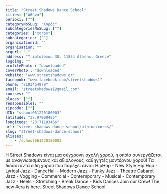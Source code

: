 ```yaml
---
title: "Street Shadows Dance School"
cities: ["Αθήνα"]
perioxi: [""]
categoryNoSLug: "Χορός"
subcategoriesNoSLug: [""]
categories: ["xoros"]
subcategories: [""]
organisationid: ""
organisation: ""
orgurl: "-"
address: "Triptolemou 30, 11854 Athens, Greece"
logoimg: ""
profilePhoto : "downloaded"
coverPhoto : "downloaded"
website: "www.streetshadows.gr"
facebook: "www.facebook.com/streetshadows1"
phone: "2103464979"
email: "streetshadows1@gmail.com"
courses: ""
places: [""]
rensponsibles: ""
zipcode: [""]
UID: "school061220180003"
latitude: "37.97900486"
longitude: "23.71183466"
url: "street-shadows-dance-school/athina/xoros/"
slug: "street-shadows-dance-school"
aliases:
    - /school061220180003
---
```





Η Street Shadows είναι μια σύγχρονη σχολή χορού, η οποία συνεργάζεται με αναγνωρισμένους και αξιόλογους καθηγητές μοντέρνου χορού! Τα διδάσκοντα είδη χορού που παρέχει είναι: HipHop - New Style Hip Hop - Lyrical Jazz - DanceHall - Modern Jazz - Funky Jazz - Theatre Cabaret Jazz - Vogging - Commercial - Contemporary - Musical - Contemporary Jazz - Heels - Stretching - Break Dance - Kids Dances Join our Crew! The new #era is here. Street Shadows Dance School